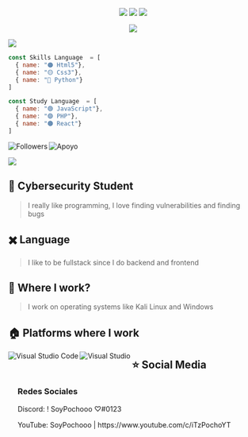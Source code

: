 


<p>
<div align="center">
  <img src="https://img.shields.io/badge/-HTML-c58545?style=for-the-badge&logo=html5&logoColor=c58545&labelColor=282828">
  <img src="https://img.shields.io/badge/-CSS-d1a01f?style=for-the-badge&logo=css3&logoColor=d1a01f&labelColor=282828">
  <img src="https://img.shields.io/badge/-Python-98b982?style=for-the-badge&logo=python&logoColor=98b982&labelColor=282828">
  
</div>
</p>

<p>
  <div align="center">
    <img src="https://readme-typing-svg.herokuapp.com?font=Architects+Daughter&color=7AF79A&size=30&lines=Hey!+Im+Pochooo">
    </div>
    </p>





<a href="https://github.com/Pandaxyz-xd"><img src="https://user-images.githubusercontent.com/73097560/115834477-dbab4500-a447-11eb-908a-139a6edaec5c.gif"></a>


```js
const Skills Language  = [
  { name: "🟠 Html5"},
  { name: "🟡 Css3"},
  { name: "🔵 Python"}
]
```

```js
const Study Language  = [
  { name: "🟢 JavaScript"},
  { name: "🟣 PHP"},
  { name: "🟤 React"}
]
```
  


<img align="left" alt="Followers" src="https://img.shields.io/github/followers/Pandaxyz-xd?color=gree&style=flat-square"/>
<img align="center" alt="Apoyo" src="https://img.shields.io/badge/GreenPeace-Support%20%F0%9F%92%96-green"/>

<a href="https://github.com/SoyPochooo"><img src="https://user-images.githubusercontent.com/73097560/115834477-dbab4500-a447-11eb-908a-139a6edaec5c.gif"></a>

## 📐 Cybersecurity Student

>  I really like programming, I love finding vulnerabilities and finding bugs 


## ✖️ Language

> I like to be fullstack since I do backend and frontend

## 💼 Where I work?

> I work on operating systems like Kali Linux and Windows

## 🏠 Platforms where I work
<img align="left" alt="Visual Studio Code" src="https://img.shields.io/badge/-Visual%20Studio%20Code-blue?style=for-the-badge&logo=Visual%20Studio%20Code&logoColor=white"/>
<img align="left" alt="Visual Studio" src="https://img.shields.io/badge/-Visual%20Studio-blue?style=for-the-badge&logo=Visual%20Studio&logoColor=purple"/>

## ⭐ Social Media
<h3><img src="https://emoji.gg/assets/emoji/1343-arrowright.png" height="15px"> Redes Sociales </h3>
<div> </div>
<p><img src="https://emoji.gg/assets/emoji/7953-discord-lex.png" height="15px"> Discord: ! SoyPochooo ♡#0123</p>
<div> </div>
<p><img src="https://emoji.gg/assets/emoji/7158-youtube-lex.png" height="15px"> YouTube: SoyPochooo | https://www.youtube.com/c/iTzPochoYT
